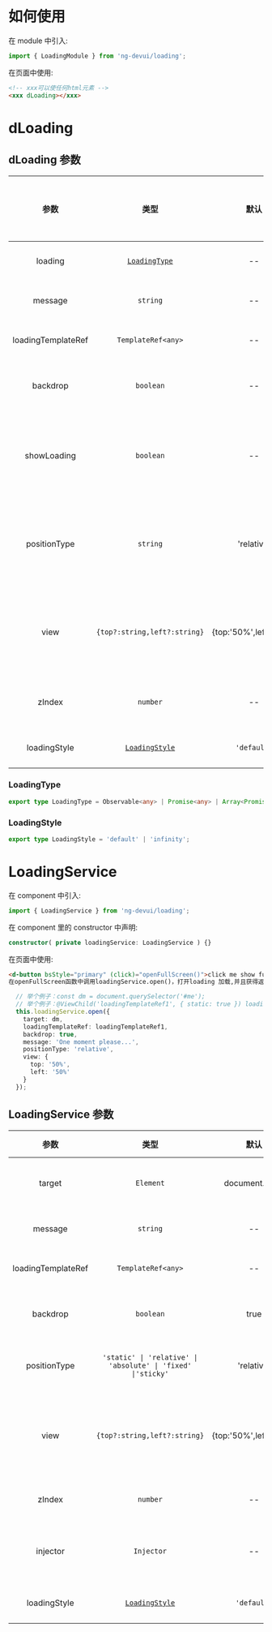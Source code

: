 # 如何使用

在 module 中引入:

```ts
import { LoadingModule } from 'ng-devui/loading';
```

在页面中使用:

```html
<!-- xxx可以使任何html元素 -->
<xxx dLoading></xxx>
```

# dLoading

## dLoading 参数

|        参数        |             类型              |          默认          | 说明                                                                  | 跳转 Demo                                  |全局配置项| 
| :----------------: | :----------------: | :---------------------------: | :--------------------: | :-------------------------------------------------------------------- | ------------------------------------------ |
|      loading       | [`LoadingType`](#loadingtype) |           --           | 可选，控制 loading 状态                                               | [基本用法](demo#basic-usage)               |
|      message       |           `string`            |           --           | 可选，loading 时的提示信息                                            | [多 promise](demo#multi-promise)           |
| loadingTemplateRef |      `TemplateRef<any>`       |           --           | 可选，自定义 loading 模板                                             | [自定义样式](demo#custom-style)            |
|      backdrop      |           `boolean`           |           --           | 可选，loading 时是否显示遮罩                                          | [基本用法](demo#basic-usage)               |
|    showLoading     |           `boolean`           |           --           | 可选，手动启动和关闭 loading 状态,与`loading`参数不能同时使用         | [使用 showLoading 控制](demo#show-loading) |
|    positionType    |           `string`            |       'relative'       | 可选，指定`dLoading`宿主元素的定位类型,取值与 css position 属性一致。 | [使用 showLoading 控制](demo#show-loading) |
|        view        | `{top?:string,left?:string}`  | {top:'50%',left:'50%'} | 可选，调整 loading 的显示位置，相对于宿主元素的顶部距离与左侧距离     | [基本用法](demo#basic-usage)               |
|       zIndex       |        `number`      |   --   | 可选，loading加载提示的 z-index 值        | [基本用法](demo#basic-usage)    |
|       loadingStyle       |        [`LoadingStyle`](#LoadingStyle)      |   `'default'`   | 可选，类型 `'default' \| 'infinity'`      | [基本用法](demo#basic-usage)    |

### LoadingType

```ts
export type LoadingType = Observable<any> | Promise<any> | Array<Promise<any>> | Array<Observable<any>> | Subscription | undefined;
```

### LoadingStyle

```ts
export type LoadingStyle = 'default' | 'infinity';
```

# LoadingService

在 component 中引入:

```ts
import { LoadingService } from 'ng-devui/loading';
```

在 component 里的 constructor 中声明:

```ts
constructor( private loadingService: LoadingService ) {}
```

在页面中使用:

```html
<d-button bsStyle="primary" (click)="openFullScreen()">click me show full screen loading!</d-button>
在openFullScreen函数中调用loadingService.open()，打开loading 加载,并且获得返回值是一个实例，该实例调用close()， 关闭loading加载。
```

```ts
  // 举个例子：const dm = document.querySelector('#me');
  // 举个例子：@ViewChild('loadingTemplateRef1', { static: true }) loadingTemplateRef1: TemplateRef<any>;
  this.loadingService.open({
    target: dm,
    loadingTemplateRef: loadingTemplateRef1,
    backdrop: true,
    message: 'One moment please...',
    positionType: 'relative',
    view: {
      top: '50%',
      left: '50%'
    }
  });
```

## LoadingService 参数

|        参数        |             类型             |          默认          | 说明                                                                | 跳转 Demo                                      |
| :----------------: | :--------------------------: | :--------------------: | :------------------------------------------------------------------ | ---------------------------------------------- |
|      target       |        `Element`        |           document.body           | 可选，Loading 需要覆盖的 DOM 节点                                | [服务方式调用](demo#full-screen)   |
|      message       |           `string`           |           --           | 可选，loading 时的提示信息                                          | [服务方式调用](demo#full-screen) |
| loadingTemplateRef |      `TemplateRef<any>`      |           --           | 可选，自定义 loading 模板                                           | [服务方式调用](demo#full-screen)  |
|      backdrop      |          `boolean`           |           true           | 可选，loading 时是否显示遮罩                                        | [服务方式调用](demo#full-screen)   |
|    positionType    |           `'static' \| 'relative' \| 'absolute' \| 'fixed' \|'sticky'`           |       'relative'       | 可选，指定`dLoading`宿主元素的定位类型, |[服务方式调用](demo#full-screen)
|        view        | `{top?:string,left?:string}` | {top:'50%',left:'50%'} | 可选，调整 loading 的显示位置，相对于宿主元素的顶部距离与左侧距离   | [服务方式调用](demo#full-screen)   |
|          zIndex          |            `number`             |   --   | 可选，弹出框 z-index 值                        | [服务方式调用](demo#full-screen)   |
|         injector         |           `Injector`            |    --    | 可选，可以选择指定将用作组件的父级的注射器      |
|       loadingStyle       |        [`LoadingStyle`](#LoadingStyle)      |   `'default'`   | 可选，类型 `'default' \| 'infinity'`     |     |
